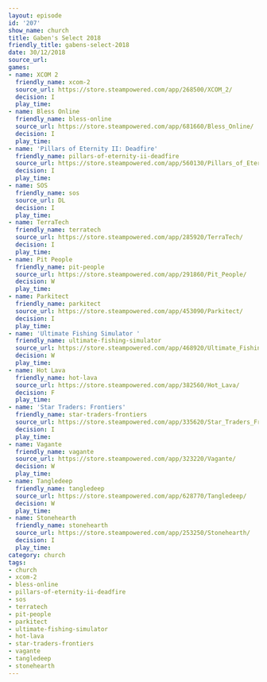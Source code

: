 ```yaml
---
layout: episode
id: '207'
show_name: church
title: Gaben's Select 2018
friendly_title: gabens-select-2018
date: 30/12/2018
source_url: 
games:
- name: XCOM 2
  friendly_name: xcom-2
  source_url: https://store.steampowered.com/app/268500/XCOM_2/
  decision: I
  play_time: 
- name: Bless Online
  friendly_name: bless-online
  source_url: https://store.steampowered.com/app/681660/Bless_Online/
  decision: I
  play_time: 
- name: 'Pillars of Eternity II: Deadfire'
  friendly_name: pillars-of-eternity-ii-deadfire
  source_url: https://store.steampowered.com/app/560130/Pillars_of_Eternity_II_Deadfire/
  decision: I
  play_time: 
- name: SOS
  friendly_name: sos
  source_url: DL
  decision: I
  play_time: 
- name: TerraTech
  friendly_name: terratech
  source_url: https://store.steampowered.com/app/285920/TerraTech/
  decision: I
  play_time: 
- name: Pit People
  friendly_name: pit-people
  source_url: https://store.steampowered.com/app/291860/Pit_People/
  decision: W
  play_time: 
- name: Parkitect
  friendly_name: parkitect
  source_url: https://store.steampowered.com/app/453090/Parkitect/
  decision: I
  play_time: 
- name: 'Ultimate Fishing Simulator '
  friendly_name: ultimate-fishing-simulator
  source_url: https://store.steampowered.com/app/468920/Ultimate_Fishing_Simulator/
  decision: W
  play_time: 
- name: Hot Lava
  friendly_name: hot-lava
  source_url: https://store.steampowered.com/app/382560/Hot_Lava/
  decision: F
  play_time: 
- name: 'Star Traders: Frontiers'
  friendly_name: star-traders-frontiers
  source_url: https://store.steampowered.com/app/335620/Star_Traders_Frontiers/
  decision: I
  play_time: 
- name: Vagante
  friendly_name: vagante
  source_url: https://store.steampowered.com/app/323220/Vagante/
  decision: W
  play_time: 
- name: Tangledeep
  friendly_name: tangledeep
  source_url: https://store.steampowered.com/app/628770/Tangledeep/
  decision: W
  play_time: 
- name: Stonehearth
  friendly_name: stonehearth
  source_url: https://store.steampowered.com/app/253250/Stonehearth/
  decision: I
  play_time: 
category: church
tags:
- church
- xcom-2
- bless-online
- pillars-of-eternity-ii-deadfire
- sos
- terratech
- pit-people
- parkitect
- ultimate-fishing-simulator
- hot-lava
- star-traders-frontiers
- vagante
- tangledeep
- stonehearth
---
```

